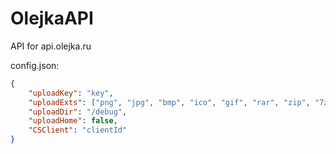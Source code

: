 # OlejkaAPI
 API for api.olejka.ru

config.json:
```json
{
    "uploadKey": "key",
    "uploadExts": ["png", "jpg", "bmp", "ico", "gif", "rar", "zip", "7z", "mp4", "avi", "mp3", "wav", "txt", "h", "cpp", "java", "cs", "lua", "html", "css", "js", "exe", "dll"],
    "uploadDir": "/debug",
    "uploadHome": false,
    "CSClient": "clientId"
}
```